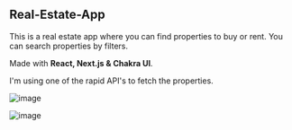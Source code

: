 ## Real-Estate-App

This is a real estate app where you can find properties to buy or rent. You can search properties by filters.

Made with **React, Next.js & Chakra UI**.

I'm using one of the rapid API's to fetch the properties.

![image](https://user-images.githubusercontent.com/72894229/145656493-20426882-a8db-4709-831e-f437735e922c.png)

![image](https://user-images.githubusercontent.com/72894229/145656503-6f04abbc-66dc-4ad4-aac1-727d0e7052d6.png)
